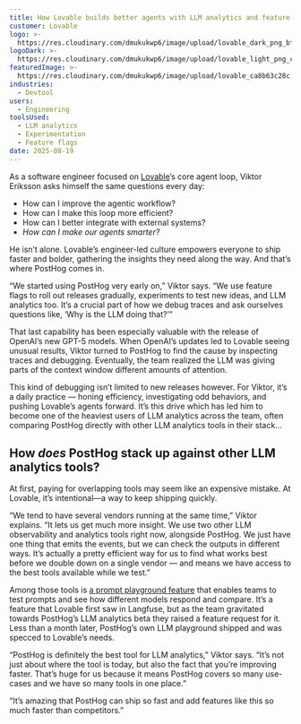 ```yaml
---
title: How Lovable builds better agents with LLM analytics and feature flags
customer: Lovable
logo: >-
  https://res.cloudinary.com/dmukukwp6/image/upload/lovable_dark_png_bf5d7c603c.png
logoDark: >-
  https://res.cloudinary.com/dmukukwp6/image/upload/lovable_light_png_cb215659ae.png
featuredImage: >-
  https://res.cloudinary.com/dmukukwp6/image/upload/lovable_ca8b63c28c.svg
industries:
  - Devtool
users:
  - Engineering
toolsUsed:
  - LLM analytics
  - Experimentation
  - Feature flags
date: 2025-08-19
---
```

As a software engineer focused on [Lovable](https://lovable.dev/)’s core agent loop, Viktor Eriksson asks himself the same questions every day:


- How can I improve the agentic workflow?
- How can I make this loop more efficient?
- How can I better integrate with external systems?
- _How can I make our agents smarter?_


He isn’t alone. Lovable’s engineer-led culture empowers everyone to ship faster and bolder, gathering the insights they need along the way. And that’s where PostHog comes in. 

“We started using PostHog very early on,” Viktor says. “We use feature flags to roll out releases gradually, experiments to test new ideas, and LLM analytics too. It’s a crucial part of how we debug traces and ask ourselves questions like, ‘Why is the LLM doing that?’”

That last capability has been especially valuable with the release of OpenAI’s new GPT-5 models. When OpenAI’s updates led to Lovable seeing unusual results, Viktor turned to PostHog to find the cause by inspecting traces and debugging. Eventually, the team realized the LLM was giving parts of the context window different amounts of attention.

This kind of debugging isn’t limited to new releases however. For Viktor, it’s a daily practice — honing efficiency, investigating odd behaviors, and pushing Lovable’s agents forward. It’s this drive which has led him to become one of the heaviest users of LLM analytics across the team, often comparing PostHog directly with other LLM analytics tools in their stack...

<BorderWrapper>
    <Quote
        imageSource="/images/customers/viktor.jpg"
        size="md"
        name="Viktor Eriksson"
        title="Software Engineer at Lovable"
        quote={`\"PostHog is super cool because it is such a broad platform. If you're building a new product or at a startup, it's a no-brainer to use PostHog. It's the only all-in-one platform like it for developers.\"`}
    />
</BorderWrapper>

## How _does_ PostHog stack up against other LLM analytics tools?

At first, paying for overlapping tools may seem like an expensive mistake. At Lovable, it’s intentional—a way to keep shipping quickly.

“We tend to have several vendors running at the same time,” Viktor explains. “It lets us get much more insight. We use two other LLM observability and analytics tools right now, alongside PostHog. We just have one thing that emits the events, but we can check the outputs in different ways. It’s actually a pretty efficient way for us to find what works best before we double down on a single vendor — and means we have access to the best tools available while we test.”

Among those tools is [a prompt playground feature](https://app.posthog.com/llm-observability/playground) that enables teams to test prompts and see how different models respond and compare. It’s a feature that Lovable first saw in Langfuse, but as the team gravitated towards PostHog’s LLM analytics beta they raised a feature request for it. Less than a month later, PostHog’s own LLM playground shipped and was specced to Lovable’s needs. 

“PostHog is definitely the best tool for LLM analytics,” Viktor says. “It’s not just about where the tool is today, but also the fact that you’re improving faster. That’s huge for us because it means PostHog covers so many use-cases and we have so many tools in one place.”

“It’s amazing that PostHog can ship so fast and add features like this so much faster than competitors.”
